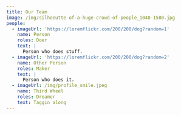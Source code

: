 ```yaml
---
title: Our Team
image: /img/silhoeutte-of-a-huge-crowd-of-people_1048-1580.jpg
people:
  - imageUrl: 'https://loremflickr.com/200/200/dog?random=1'
    name: Person
    roles: Doer
    text: |
      Person who does stuff.
  - imageUrl: 'https://loremflickr.com/200/200/dog?random=2'
    name: Other Person
    roles: Maker
    text: |
      Person who does it.
  - imageUrl: /img/profile_smile.jpeg
    name: Third Wheel
    roles: Dreamer
    text: Taggin along
---
```

